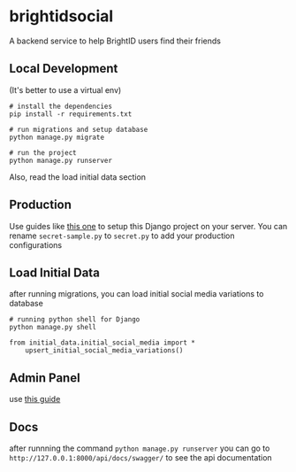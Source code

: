 # brightidsocial

A backend service to help BrightID users find their friends

## Local Development
(It's better to use a virtual env)
```
# install the dependencies
pip install -r requirements.txt

# run migrations and setup database
python manage.py migrate

# run the project
python manage.py runserver
```
Also, read the load initial data section

## Production
Use guides like [this one](https://www.digitalocean.com/community/tutorials/how-to-set-up-django-with-postgres-nginx-and-gunicorn-on-centos-7) to setup this Django
project on your server. You can rename `secret-sample.py` to `secret.py` to add your production configurations

## Load Initial Data
after running migrations, you can load initial social media variations to database
```
# running python shell for Django
python manage.py shell

from initial_data.initial_social_media import *
    upsert_initial_social_media_variations()
```
## Admin Panel
use [this guide](https://www.geeksforgeeks.org/how-to-create-superuser-in-django/)
## Docs
after runnning the command `python manage.py runserver` you can go to `http://127.0.0.1:8000/api/docs/swagger/` to see the api documentation

